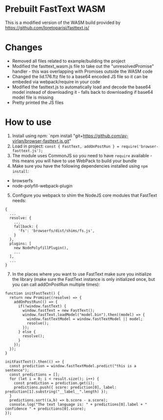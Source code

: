 # Prebuilt FastText WASM
This is a modified version of the WASM build provided by https://github.com/loretoparisi/fasttext.js/

# Changes
* Removed all files related to example/building the project
* Modified the fasttext_wasm.js file to take out the "unresolvedPromise" handler - this was overlapping with Promises outside the WASM code
* Changed the lid.176.ftz file to a base64 encoded JS file so it can be embeded via webpack/require in your code
* Modified the fasttext.js to automatically load and decode the base64 model instead of downloading it - falls back to downloading if base64 model file is missing
* Pretty printed the JS files

# How to use
1. Install using npm:
  `npm install "git+https://github.com/av-virlan/browser-fasttext.js.git"
2. Load in project:
  `const { FastText, addOnPostRun } = require('browser-fasttext.js');`
3. The module uses CommonJS so you need to have `require` available - this means you will have to use WebPack to build your bundle
4. Make sure you have the following dependencies installed using `npm install`:
  - browserfs
  - node-polyfill-webpack-plugin
5. Configure you webpack to shim the NodeJS core modules that FastText needs:
  ```
  {
    ...
    resolve: {
      ...    
      fallback: {
        'fs': 'browserfs/dist/shims/fs.js',
      }
    },
    plugins: [
      new NodePolyfillPlugin(),
      ...
    ],
    ...
  }
```
7. In the places where you want to use FastText make sure you initialize the library (make sure the FastText instance is only initialized once, but you can call addOnPostRun multiple times):
  ```
  function initFastText() {
    return new Promise((resolve) => {
      addOnPostRun(() => {
        if(!window.fastText) {
          window.fastText = new FastText();
          window.fastText.loadModel("model.bin").then((model) => {
            window.fastTextModel = window.fastTextModel || model;
            resolve();
          });
        } else {
          resolve();
        }
      });
    });
 }
 
 initFastText().then(() => {
    const prediction = window.fastTextModel.predict("this is a sentence");
    const predictions = [];
    for (let i = 0; i < result.size(); i++) {
      const prediction = prediction.get(i);
      predictions.push({ score: prediction[0], label: prediction[1].substring("__label__".length) });
    }
    predictions.sort((a,b) => b.score - a.score);
    console.log("The text language is: " + predictions[0].label + " confidence " + predictions[0].score);
});
 ```

